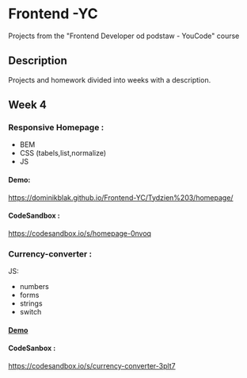 # Frontend -YC
Projects from the "Frontend Developer od podstaw - YouCode" course
## Description
Projects and homework divided into weeks with a description.

## Week 4
### Responsive Homepage : 
- BEM
- CSS (tabels,list,normalize)
- JS
#### Demo:
https://dominikblak.github.io/Frontend-YC/Tydzien%203/homepage/

#### CodeSandbox :
https://codesandbox.io/s/homepage-0nvoq

### Currency-converter :
JS:
- numbers
- forms
- strings
- switch
#### [Demo](https://dominikblak.github.io/Frontend-YC/Tydzien%204/currency-converter/)
#### CodeSanbox : 
https://codesandbox.io/s/currency-converter-3plt7
